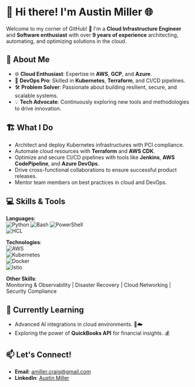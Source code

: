# 👋 Hi there! I'm Austin Miller 🌐

Welcome to my corner of GitHub! 🚀 I'm a **Cloud Infrastructure Engineer** and **Software enthusiast** with over **9 years of experience** architecting, automating, and optimizing solutions in the cloud. 

## 🌟 About Me

- 🌐 **Cloud Enthusiast**: Expertise in **AWS**, **GCP**, and **Azure**.
- 🔧 **DevOps Pro**: Skilled in **Kubernetes**, **Terraform**, and CI/CD pipelines.
- 🛠 **Problem Solver**: Passionate about building resilient, secure, and scalable systems.
- 💡 **Tech Advocate**: Continuously exploring new tools and methodologies to drive innovation.

## 🏗️ What I Do

- Architect and deploy Kubernetes infrastructures with PCI compliance.
- Automate cloud resources with **Terraform** and **AWS CDK**.
- Optimize and secure CI/CD pipelines with tools like **Jenkins**, **AWS CodePipeline**, and **Azure DevOps**.
- Drive cross-functional collaborations to ensure successful product releases.
- Mentor team members on best practices in cloud and DevOps.

## 💻 Skills & Tools

**Languages**:  
![Python](https://img.shields.io/badge/-Python-3776AB?logo=python&logoColor=white&style=flat) 
![Bash](https://img.shields.io/badge/-Bash-4EAA25?logo=gnubash&logoColor=white&style=flat) 
![PowerShell](https://img.shields.io/badge/-PowerShell-5391FE?logo=powershell&logoColor=white&style=flat)  
![HCL](https://img.shields.io/badge/-Terraform_HCL-623CE4?logo=terraform&logoColor=white&style=flat)

**Technologies**:  
![AWS](https://img.shields.io/badge/-AWS-232F3E?logo=amazonaws&logoColor=white&style=flat)  
![Kubernetes](https://img.shields.io/badge/-Kubernetes-326CE5?logo=kubernetes&logoColor=white&style=flat)  
![Docker](https://img.shields.io/badge/-Docker-2496ED?logo=docker&logoColor=white&style=flat)  
![Istio](https://img.shields.io/badge/-Istio-466BB0?logo=istio&logoColor=white&style=flat)  

**Other Skills**:  
Monitoring & Observability | Disaster Recovery | Cloud Networking | Security Compliance  

## 🌱 Currently Learning

- Advanced AI integrations in cloud environments. 🤖☁️
- Exploring the power of **QuickBooks API** for financial insights. 💰

## 📫 Let's Connect!

- **Email**: [amiller.craig@gmail.com](mailto:amiller.craig@gmail.com)
- **LinkedIn**: [Austin Miller](https://linkedin.com/in/austin-miller)

